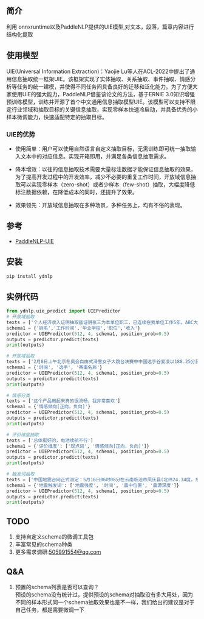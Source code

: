 ## 简介 
利用 onnxruntime以及PaddleNLP提供的UIE模型,对文本，段落，篇章内容进行结构化提取

## 使用模型
UIE(Universal Information Extraction)：Yaojie Lu等人在ACL-2022中提出了通用信息抽取统一框架UIE。该框架实现了实体抽取、关系抽取、事件抽取、情感分析等任务的统一建模，并使得不同任务间具备良好的迁移和泛化能力。为了方便大家使用UIE的强大能力，PaddleNLP借鉴该论文的方法，基于ERNIE 3.0知识增强预训练模型，训练并开源了首个中文通用信息抽取模型UIE。该模型可以支持不限定行业领域和抽取目标的关键信息抽取，实现零样本快速冷启动，并具备优秀的小样本微调能力，快速适配特定的抽取目标。


### UIE的优势
- 使用简单：用户可以使用自然语言自定义抽取目标，无需训练即可统一抽取输入文本中的对应信息。实现开箱即用，并满足各类信息抽取需求。

- 降本增效：以往的信息抽取技术需要大量标注数据才能保证信息抽取的效果，为了提高开发过程中的开发效率，减少不必要的重复工作时间，开放域信息抽取可以实现零样本（zero-shot）或者少样本（few-shot）抽取，大幅度降低标注数据依赖，在降低成本的同时，还提升了效果。

- 效果领先：开放域信息抽取在多种场景，多种任务上，均有不俗的表现。
## 参考
- [PaddleNLP-UIE](https://github.com/PaddlePaddle/PaddleNLP/tree/develop/model_zoo/uie)

## 安装

```bash
pip install ydnlp
```
## 实例代码
```Python
from ydnlp.uie_predict import UIEPredictor
# 开放域抽取
texts = ['个人经济收入证明抽取兹证明张三为本单位职工，已连续在我单位工作5年。ABC大学毕业，目前在我单位担任总经理助理职位。近一年内该员工在我单位平均月收入（税后）为63500元。（大写：陆万叁仟伍佰元']
schema1 = {'姓名','工作时间','毕业学校','职位','收入'}
predictor = UIEPredictor(512, 4, schema1, position_prob=0.5) 
outputs = predictor.predict(texts)
print(outputs)

# 开放域抽取
texts = ['2月8日上午北京冬奥会自由式滑雪女子大跳台决赛中中国选手谷爱凌以188.25分获得金牌！']
schema1 = {'时间', '选手', '赛事名称'}
predictor = UIEPredictor(512, 4, schema1, position_prob=0.5) 
outputs = predictor.predict(texts)
print(outputs)

# 情感分类
texts = ['这个产品用起来真的很流畅，我非常喜欢']
schema1 = {'情感倾向[正向，负向]'}
predictor = UIEPredictor(512, 4, schema1, position_prob=0.5)
outputs = predictor.predict(texts)
print(outputs)

# 评价维度抽取
texts = ['总体挺好的，电池续航不行']
schema1 = {'评价维度': ['观点词', '情感倾向[正向，负向]']}
predictor = UIEPredictor(512, 4, schema1, position_prob=0.5)
outputs = predictor.predict(texts)
print(outputs)

# 触发词抽取
texts = ['中国地震台网正式测定：5月16日06时08分在云南临沧市凤庆县(北纬24.34度，东经99.98度)发生3.5级地震，震源深度10千米。']
schema1 = {'地震触发词': ['地震强度', '时间', '震中位置', '震源深度']}
predictor = UIEPredictor(512, 4, schema1, position_prob=0.5)
outputs = predictor.predict(texts)
print(outputs)

```
## TODO
1. 支持自定义schema的微调工具包
2. 丰富常见的schema种类
3. 更多需求调研:505991554@qq.com

## Q&A
1. 预置的schema列表是否可以查询？  
预设的schema没有统计过，提供预设的schema对抽取没有多大用处，因为不同的样本形式同一个schema抽取效果也是不一样，我们给出的建议是对于自己任务，都是需要微调一下 

